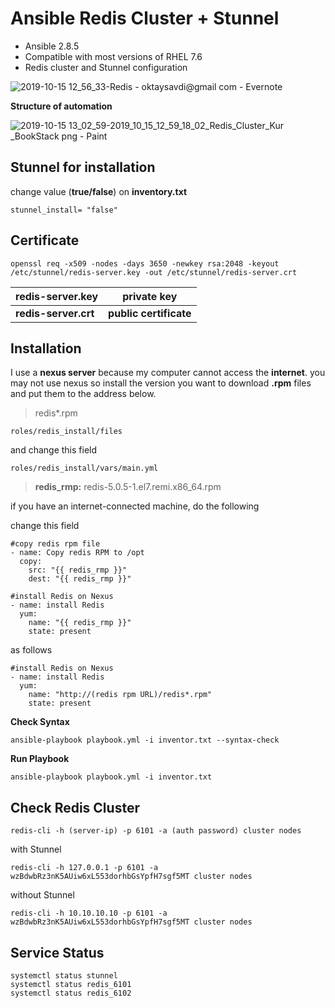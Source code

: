 
# Ansible Redis Cluster + Stunnel

-   Ansible 2.8.5
-   Compatible with most versions of RHEL 7.6
-   Redis cluster and Stunnel configuration
  
![2019-10-15 12_56_33-Redis - oktaysavdi@gmail com - Evernote](https://user-images.githubusercontent.com/3519706/66821660-75d52780-ef4b-11e9-8366-d5b37ebfdce6.png)

**Structure of automation**

![2019-10-15 13_02_59-2019_10_15_12_59_18_02_Redis_Cluster_Kur _BookStack png - Paint](https://user-images.githubusercontent.com/3519706/66822082-32c78400-ef4c-11e9-845b-cd3e0062968a.png)


## Stunnel for installation

change value (**true/false**) on **inventory.txt**

    stunnel_install= "false"

## Certificate

    openssl req -x509 -nodes -days 3650 -newkey rsa:2048 -keyout /etc/stunnel/redis-server.key -out /etc/stunnel/redis-server.crt

|redis-server.key  |private key  |
|--|--|
| **redis-server.crt** | **public certificate** |


## Installation

I use a **nexus server** because my computer cannot access the **internet**. 
you may not use nexus so install the version you want to download **.rpm** 
files and put them to the address below.

> redis*.rpm

    roles/redis_install/files

and change this field

    roles/redis_install/vars/main.yml

>    **redis_rmp:** redis-5.0.5-1.el7.remi.x86_64.rpm

if you have an internet-connected machine, do the following

change this field

    #copy redis rpm file
    - name: Copy redis RPM to /opt
      copy:
        src: "{{ redis_rmp }}"
        dest: "{{ redis_rmp }}"
    
    #install Redis on Nexus
    - name: install Redis
      yum:
        name: "{{ redis_rmp }}"
        state: present
as follows

    #install Redis on Nexus
    - name: install Redis
      yum:
        name: "http://(redis rpm URL)/redis*.rpm"
        state: present

**Check Syntax**

    ansible-playbook playbook.yml -i inventor.txt --syntax-check

**Run Playbook**

    ansible-playbook playbook.yml -i inventor.txt

## Check Redis Cluster

    redis-cli -h (server-ip) -p 6101 -a (auth password) cluster nodes

with Stunnel

    redis-cli -h 127.0.0.1 -p 6101 -a wzBdwbRz3nK5AUiw6xL553dorhbGsYpfH7sgf5MT cluster nodes

without Stunnel

    redis-cli -h 10.10.10.10 -p 6101 -a wzBdwbRz3nK5AUiw6xL553dorhbGsYpfH7sgf5MT cluster nodes

## Service Status

    systemctl status stunnel
    systemctl status redis_6101
    systemctl status redis_6102
